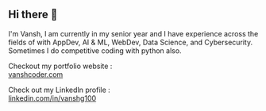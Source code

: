 ## Hi there 👋

I'm Vansh,
I am currently in my senior year and I have experience across the fields of with AppDev, AI & ML, WebDev, Data Science, and Cybersecurity. Sometimes I do competitive coding with python also.

Checkout my portfolio website :  
[vanshcoder.com](vanshcoder.com)
  
Check out my LinkedIn profile :  
[linkedin.com/in/vanshg100](www.linkedin.com/in/vanshg100)
